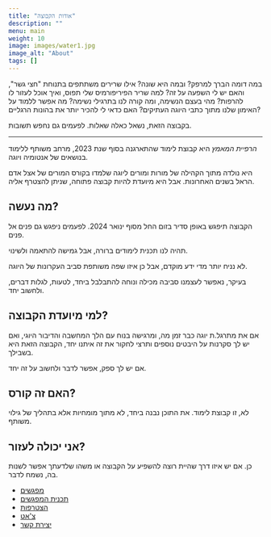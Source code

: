 ```yaml
---
title: "אודות הקבוצה"
description: ""
menu: main
weight: 10
image: images/water1.jpg
image_alt: "About"
tags: []
---
```


במה דומה הברך למרפק? ובמה היא שונה? אילו שרירים משתתפים בתנוחת "חצי גשר", והאם יש לי השפעה על זה? למה שריר הפיריפורמיס שלי תפוס, ואיך אוכל לעזור לו להרפות? מהי בעצם הנשימה, ומה קורה לנו בתרגילי נשימה? מה אפשר ללמוד על האימון שלנו מתוך כתבי היוגה העתיקים? האם כדאי לי להכיר יותר את בהונות הרגליים?

בקבוצה הזאת, נשאל כאלה שאלות. לפעמים גם נחפש תשובות.

-----------

*הרפיית המאמץ* היא קבוצת לימוד שהתארגנה בסוף שנת 2023, מרחב משותף ללימוד בנושאים של אנטומיה ויוגה. 

היא נולדה מתוך הקהילה של מורות ומורים ליוגה שלמדו בקורס המורים של אצל אדם הראל בשנים האחרונות. אבל היא מיועדת להיות קבוצה פתוחה, שניתן להצטרף אליה.

## מה נעשה?
הקבוצה תיפגש באופן סדיר בזום החל מסוף ינואר 2024. לפעמים ניפגש גם פנים אל פנים. 

תהיה לנו תכנית לימודים ברורה, אבל גמישה להתאמה ולשינוי. 

לא נניח יותר מדי ידע מוקדם, אבל כן איזו שפה משותפת סביב העקרונות של היוגה. 

בעיקר, נאפשר לעצמנו סביבה מכילה ונוחה להתבלבל ביחד, לטעות, לגלות דברים, ולחשוב יחד.

## למי מיועדת הקבוצה?
אם את מתרגל.ת יוגה כבר זמן מה, ומרגישה בנוח עם הלך המחשבה והדיבור היוגי, ואם יש לך סקרנות על היבטים נוספים ותרצי לחקור את זה איתנו יחד, הקבוצה הזאת היא בשבילך. 

אם יש לך ספק, אפשר לדבר ולחשוב על זה יחד.

## האם זה קורס?
לא, זו קבוצת לימוד. את התוכן נבנה ביחד, לא מתוך מומחיות אלא בתהליך של גילוי משותף.

## אני יכולה לעזור?
כן. אם יש איזו דרך שהיית רוצה להשפיע על הקבוצה או משהו שלדעתך אפשר לשנות בה, נשמח לדבר.

* [מפגשים](../meetings)
* [תכנית המפגשים](../plan)
* [הצטרפות](../joining)
* [צ'אט](../chat)
* [יצירת קשר](../contact)

